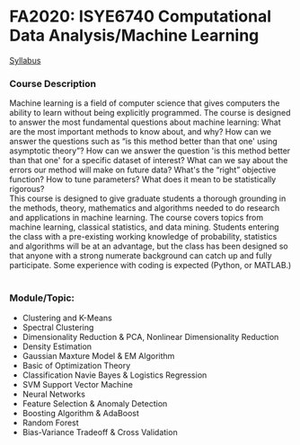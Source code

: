 # FA2020: ISYE6740 Computational Data Analysis/Machine Learning
 
[Syllabus](https://github.com/Alexxxalot/GA-OMSA-Online-Master-Of-Analytics/blob/main/ISYE6740%20Computational%20Data%20Analysis/OMSA6740-Fall%202020-Xie-Syllabus-3.pdf)

### Course Description
Machine learning is a field of computer science that gives computers the ability to learn without being explicitly programmed. The course is designed to answer the most fundamental questions about machine learning: What are the most important methods to know about, and why? How can we answer the questions such as “is this method better than that one' using asymptotic theory”? How can we answer the question 'is this method better than that one' for a specific dataset of interest? What can we say about the errors our method will make on future data? What's the “right” objective function? How to tune parameters? What does it mean to be statistically rigorous?  
This course is designed to give graduate students a thorough grounding in the methods, theory, mathematics and algorithms needed to do research and applications in machine learning. The course covers topics from machine learning, classical statistics, and data mining. Students entering the class with a pre-existing working knowledge of probability, statistics and algorithms will be at an advantage, but the class has been designed so that anyone with a strong numerate background can catch up and fully participate. Some experience with coding is expected (Python, or MATLAB.)  
<br>

### Module/Topic:
* Clustering and K-Means
* Spectral Clustering
* Dimensionality Reduction & PCA, Nonlinear Dimensionality Reduction
* Density Estimation
* Gaussian Maxture Model & EM Algorithm
* Basic of Optimization Theory
* Classification Navie Bayes & Logistics Regression
* SVM Support Vector Machine
* Neural Networks
* Feature Selection & Anomaly Detection
* Boosting Algorithm & AdaBoost
* Random Forest
* Bias-Variance Tradeoff & Cross Validation
